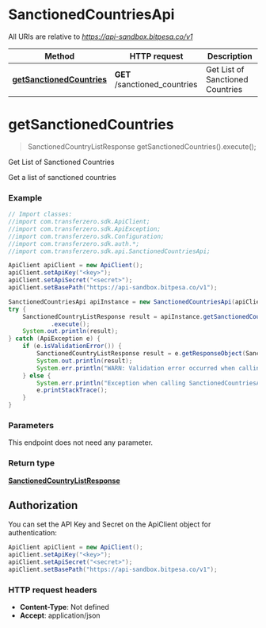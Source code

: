 # SanctionedCountriesApi

All URIs are relative to *https://api-sandbox.bitpesa.co/v1*

Method | HTTP request | Description
------------- | ------------- | -------------
[**getSanctionedCountries**](SanctionedCountriesApi.md#getSanctionedCountries) | **GET** /sanctioned_countries | Get List of Sanctioned Countries


<a name="getSanctionedCountries"></a>
# **getSanctionedCountries**
> SanctionedCountryListResponse getSanctionedCountries().execute();

Get List of Sanctioned Countries

Get a list of sanctioned countries

### Example
```java
// Import classes:
//import com.transferzero.sdk.ApiClient;
//import com.transferzero.sdk.ApiException;
//import com.transferzero.sdk.Configuration;
//import com.transferzero.sdk.auth.*;
//import com.transferzero.sdk.api.SanctionedCountriesApi;

ApiClient apiClient = new ApiClient();
apiClient.setApiKey("<key>");
apiClient.setApiSecret("<secret>");
apiClient.setBasePath("https://api-sandbox.bitpesa.co/v1");

SanctionedCountriesApi apiInstance = new SanctionedCountriesApi(apiClient);
try {
    SanctionedCountryListResponse result = apiInstance.getSanctionedCountries()
            .execute();
    System.out.println(result);
} catch (ApiException e) {
    if (e.isValidationError()) {
        SanctionedCountryListResponse result = e.getResponseObject(SanctionedCountryListResponse.class);
        System.out.println(result);
        System.err.println("WARN: Validation error occurred when calling the endpoint");
    } else {
        System.err.println("Exception when calling SanctionedCountriesApi#getSanctionedCountries");
        e.printStackTrace();
    }
}
```

### Parameters
This endpoint does not need any parameter.

### Return type

[**SanctionedCountryListResponse**](SanctionedCountryListResponse.md)

## Authorization

You can set the API Key and Secret on the ApiClient object for authentication:

```java
ApiClient apiClient = new ApiClient();
apiClient.setApiKey("<key>");
apiClient.setApiSecret("<secret>");
apiClient.setBasePath("https://api-sandbox.bitpesa.co/v1");
```
### HTTP request headers

 - **Content-Type**: Not defined
 - **Accept**: application/json


